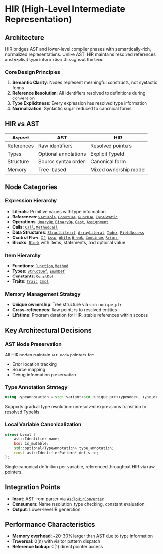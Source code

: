 # HIR (High-Level Intermediate Representation)

## Architecture

HIR bridges AST and lower-level compiler phases with semantically-rich, normalized representations. Unlike AST, HIR maintains resolved references and explicit type information throughout the tree.

### Core Design Principles

1. **Semantic Clarity**: Nodes represent meaningful constructs, not syntactic forms
2. **Reference Resolution**: All identifiers resolved to definitions during conversion
3. **Type Explicitness**: Every expression has resolved type information
4. **Normalization**: Syntactic sugar reduced to canonical forms

## HIR vs AST

| Aspect | AST | HIR |
|--------|-----|-----|
| References | Raw identifiers | Resolved pointers |
| Types | Optional annotations | Explicit TypeId |
| Structure | Source syntax order | Canonical form |
| Memory | Tree-based | Mixed ownership model |

## Node Categories

### Expression Hierarchy
- **Literals**: Primitive values with type information
- **References**: [`Variable`](hir.hpp.md#variable), [`ConstUse`](hir.hpp.md#constuse), [`FuncUse`](hir.hpp.md#funcuse), [`TypeStatic`](hir.hpp.md#typestatic)
- **Operations**: [`UnaryOp`](hir.hpp.md#unaryop), [`BinaryOp`](hir.hpp.md#binaryop), [`Cast`](hir.hpp.md#cast), [`Assignment`](hir.hpp.md#assignment)
- **Calls**: [`Call`](hir.hpp.md#call), [`MethodCall`](hir.hpp.md#methodcall)
- **Data Structures**: [`StructLiteral`](hir.hpp.md#structliteral), [`ArrayLiteral`](hir.hpp.md#arrayliteral), [`Index`](hir.hpp.md#index), [`FieldAccess`](hir.hpp.md#fieldaccess)
- **Control Flow**: [`If`](hir.hpp.md#if), [`Loop`](hir.hpp.md#loop), [`While`](hir.hpp.md#while), [`Break`](hir.hpp.md#break), [`Continue`](hir.hpp.md#continue), [`Return`](hir.hpp.md#return)
- **Blocks**: [`Block`](hir.hpp.md#block) with items, statements, and optional value

### Item Hierarchy
- **Functions**: [`Function`](hir.hpp.md#function), [`Method`](hir.hpp.md#method)
- **Types**: [`StructDef`](hir.hpp.md#structdef), [`EnumDef`](hir.hpp.md#enumdef)
- **Constants**: [`ConstDef`](hir.hpp.md#constdef)
- **Traits**: [`Trait`](hir.hpp.md#trait), [`Impl`](hir.hpp.md#impl)

### Memory Management Strategy
- **Unique ownership**: Tree structure via `std::unique_ptr`
- **Cross-references**: Raw pointers to resolved entities
- **Lifetime**: Program duration for HIR, stable references within scopes

## Key Architectural Decisions

### AST Node Preservation
All HIR nodes maintain `ast_node` pointers for:
- Error location tracking
- Source mapping
- Debug information preservation

### Type Annotation Strategy
```cpp
using TypeAnnotation = std::variant<std::unique_ptr<TypeNode>, TypeId>;
```
Supports gradual type resolution: unresolved expressions transition to resolved TypeIds.

### Local Variable Canonicalization
```cpp
struct Local {
    ast::Identifier name;
    bool is_mutable;
    std::optional<TypeAnnotation> type_annotation;
    const ast::IdentifierPattern* def_site;
};
```
Single canonical definition per variable, referenced throughout HIR via raw pointers.

## Integration Points

- **Input**: AST from parser via [`AstToHirConverter`](converter.cpp.md)
- **Consumers**: Name resolution, type checking, constant evaluation
- **Output**: Lower-level IR generation

## Performance Characteristics

- **Memory overhead**: ~20-30% larger than AST due to type information
- **Traversal**: O(n) with visitor pattern dispatch
- **Reference lookup**: O(1) direct pointer access